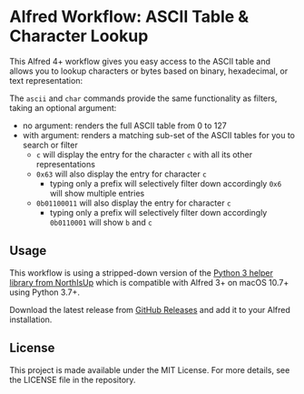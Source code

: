 # Alfred Workflow: ASCII Table & Character Lookup

This Alfred 4+ workflow gives you easy access to the ASCII table and allows you to lookup characters or bytes based on binary, hexadecimal, or text representation:

The `ascii` and `char` commands provide the same functionality as filters, taking an optional argument:

* no argument: renders the full ASCII table from 0 to 127
* with argument: renders a matching sub-set of the ASCII tables for you to search or filter
  * `c` will display the entry for the character `c` with all its other representations
  * `0x63` will also display the entry for character `c`
    * typing only a prefix will selectively filter down accordingly `0x6` will show multiple entries
  * `0b01100011` will also display the entry for character `c`
    * typing only a prefix will selectively filter down accordingly `0b0110001` will show `b` and `c`

## Usage

This workflow is using a stripped-down version of the [Python 3 helper library from NorthIsUp](https://github.com/NorthIsUp/alfred-workflow-py3) which is compatible with Alfred 3+ on macOS 10.7+ using Python 3.7+.

Download the latest release from [GitHub Releases](https://github.com/Kriechi/alfred-ascii-table/releases) and add it to your Alfred installation.

## License

This project is made available under the MIT License. For more details, see the LICENSE file in the repository.
